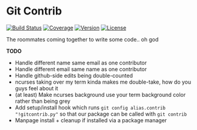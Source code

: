 Git Contrib
===========

[![Build Status](https://img.shields.io/travis/nickfrostatx/gitcontrib.svg)](https://travis-ci.org/nickfrostatx/gitcontrib)
[![Coverage](https://img.shields.io/coveralls/nickfrostatx/gitcontrib.svg)](https://coveralls.io/github/nickfrostatx/gitcontrib)
[![Version](https://img.shields.io/pypi/v/gitcontrib.svg)](https://pypi.python.org/pypi/gitcontrib)
[![License](https://img.shields.io/pypi/l/gitcontrib.svg)](https://raw.githubusercontent.com/nickfrostatx/gitcontrib/master/LICENSE)

The roommates coming together to write some code.. oh god

**TODO**
* Handle different name same email as one contributor
* Handle different email same name as one contributor
* Handle github-side edits being double-counted
* ncurses taking over my term kinda makes me double-take, how do you guys feel about it
* (at least) Make ncurses background use your term background color rather than being grey
* Add setup/install hook which runs `git config alias.contrib "!gitcontrib.py"` so that our package can be called with `git contrib`
* Manpage install + cleanup if installed via a package manager
